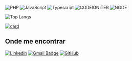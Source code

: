 ![PHP](https://img.shields.io/badge/-PHP-333333?style=flat&logo=PHP&logoColor=1572B6)
![JavaScript](https://img.shields.io/badge/-JavaScript-333333?style=flat&logo=javascript)
![Typescript](https://img.shields.io/badge/-Typescript-333333?style=flat&logo=Typescript)
![CODEIGNITER](https://img.shields.io/badge/-Codeigniter-333333?style=flat&logo=CODEIGNITER&logoColor=1572B6)
![NODE](https://img.shields.io/badge/-Node-333333?style=flat&logo=NODE&logoColor=1572B6)

![Top Langs](https://github-readme-stats.vercel.app/api/top-langs/?username=matheuszuge&theme=dark&layout=compact)

[![card](https://github-readme-stats.vercel.app/api?username=matheuszuge&theme=dark)](https://github.com/anuraghazra/github-readme-stats)


## Onde me encontrar

[![Linkedin](https://img.shields.io/badge/-matheusrobertozuge-blue?style=flat-square&logo=Linkedin&logoColor=white&link=https://www.linkedin.com/in/matheusrobertozuge-6b6ab1182/)](https://www.linkedin.com/in/matheusrobertozuge-6b6ab1182/)
[![Gmail Badge](https://img.shields.io/badge/-matheusrzuge@gmail.com-006bed?style=flat-square&logo=Gmail&logoColor=white&link=mailto:matheusrzuge@gmail.com)](mailto:matheusrzuge@gmail.com)
[![GitHub](https://img.shields.io/github/followers/matheuszuge?label=follow&style=social)](https://github.com/matheuszuge)
